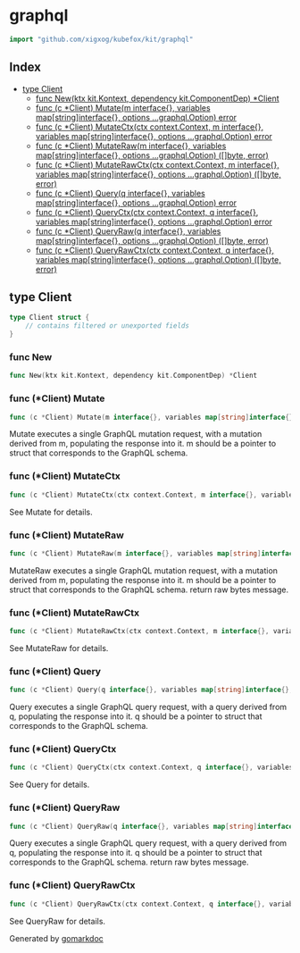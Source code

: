 <!-- Code generated by gomarkdoc. DO NOT EDIT -->

# graphql

```go
import "github.com/xigxog/kubefox/kit/graphql"
```

## Index

- [type Client](<#Client>)
  - [func New\(ktx kit.Kontext, dependency kit.ComponentDep\) \*Client](<#New>)
  - [func \(c \*Client\) Mutate\(m interface\{\}, variables map\[string\]interface\{\}, options ...graphql.Option\) error](<#Client.Mutate>)
  - [func \(c \*Client\) MutateCtx\(ctx context.Context, m interface\{\}, variables map\[string\]interface\{\}, options ...graphql.Option\) error](<#Client.MutateCtx>)
  - [func \(c \*Client\) MutateRaw\(m interface\{\}, variables map\[string\]interface\{\}, options ...graphql.Option\) \(\[\]byte, error\)](<#Client.MutateRaw>)
  - [func \(c \*Client\) MutateRawCtx\(ctx context.Context, m interface\{\}, variables map\[string\]interface\{\}, options ...graphql.Option\) \(\[\]byte, error\)](<#Client.MutateRawCtx>)
  - [func \(c \*Client\) Query\(q interface\{\}, variables map\[string\]interface\{\}, options ...graphql.Option\) error](<#Client.Query>)
  - [func \(c \*Client\) QueryCtx\(ctx context.Context, q interface\{\}, variables map\[string\]interface\{\}, options ...graphql.Option\) error](<#Client.QueryCtx>)
  - [func \(c \*Client\) QueryRaw\(q interface\{\}, variables map\[string\]interface\{\}, options ...graphql.Option\) \(\[\]byte, error\)](<#Client.QueryRaw>)
  - [func \(c \*Client\) QueryRawCtx\(ctx context.Context, q interface\{\}, variables map\[string\]interface\{\}, options ...graphql.Option\) \(\[\]byte, error\)](<#Client.QueryRawCtx>)


<a name="Client"></a>
## type Client



```go
type Client struct {
    // contains filtered or unexported fields
}
```

<a name="New"></a>
### func New

```go
func New(ktx kit.Kontext, dependency kit.ComponentDep) *Client
```



<a name="Client.Mutate"></a>
### func \(\*Client\) Mutate

```go
func (c *Client) Mutate(m interface{}, variables map[string]interface{}, options ...graphql.Option) error
```

Mutate executes a single GraphQL mutation request, with a mutation derived from m, populating the response into it. m should be a pointer to struct that corresponds to the GraphQL schema.

<a name="Client.MutateCtx"></a>
### func \(\*Client\) MutateCtx

```go
func (c *Client) MutateCtx(ctx context.Context, m interface{}, variables map[string]interface{}, options ...graphql.Option) error
```

See Mutate for details.

<a name="Client.MutateRaw"></a>
### func \(\*Client\) MutateRaw

```go
func (c *Client) MutateRaw(m interface{}, variables map[string]interface{}, options ...graphql.Option) ([]byte, error)
```

MutateRaw executes a single GraphQL mutation request, with a mutation derived from m, populating the response into it. m should be a pointer to struct that corresponds to the GraphQL schema. return raw bytes message.

<a name="Client.MutateRawCtx"></a>
### func \(\*Client\) MutateRawCtx

```go
func (c *Client) MutateRawCtx(ctx context.Context, m interface{}, variables map[string]interface{}, options ...graphql.Option) ([]byte, error)
```

See MutateRaw for details.

<a name="Client.Query"></a>
### func \(\*Client\) Query

```go
func (c *Client) Query(q interface{}, variables map[string]interface{}, options ...graphql.Option) error
```

Query executes a single GraphQL query request, with a query derived from q, populating the response into it. q should be a pointer to struct that corresponds to the GraphQL schema.

<a name="Client.QueryCtx"></a>
### func \(\*Client\) QueryCtx

```go
func (c *Client) QueryCtx(ctx context.Context, q interface{}, variables map[string]interface{}, options ...graphql.Option) error
```

See Query for details.

<a name="Client.QueryRaw"></a>
### func \(\*Client\) QueryRaw

```go
func (c *Client) QueryRaw(q interface{}, variables map[string]interface{}, options ...graphql.Option) ([]byte, error)
```

Query executes a single GraphQL query request, with a query derived from q, populating the response into it. q should be a pointer to struct that corresponds to the GraphQL schema. return raw bytes message.

<a name="Client.QueryRawCtx"></a>
### func \(\*Client\) QueryRawCtx

```go
func (c *Client) QueryRawCtx(ctx context.Context, q interface{}, variables map[string]interface{}, options ...graphql.Option) ([]byte, error)
```

See QueryRaw for details.

Generated by [gomarkdoc](<https://github.com/princjef/gomarkdoc>)
